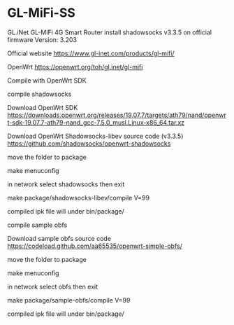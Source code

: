 # GL-MiFi-SS

GL.iNet GL-MiFi 4G Smart Router
install shadowsocks v3.3.5 on official firmware Version: 3.203


Official website
https://www.gl-inet.com/products/gl-mifi/

OpenWrt
https://openwrt.org/toh/gl.inet/gl-mifi



Compile with OpenWrt SDK


compile shadowsocks

Download OpenWrt SDK
https://downloads.openwrt.org/releases/19.07.7/targets/ath79/nand/openwrt-sdk-19.07.7-ath79-nand_gcc-7.5.0_musl.Linux-x86_64.tar.xz

Download OpenWrt Shadowsocks-libev source code (v3.3.5)
https://github.com/shadowsocks/openwrt-shadowsocks

move the folder to package

make menuconfig

in network select shadowsocks then exit

make package/shadowsocks-libev/compile V=99

compiled ipk file will under bin/package/


compile sample obfs

Download sample obfs source code 
https://codeload.github.com/aa65535/openwrt-simple-obfs/

move the folder to package

make menuconfig

in network select obfs then exit

make package/sample-obfs/compile V=99

compiled ipk file will under bin/package/
